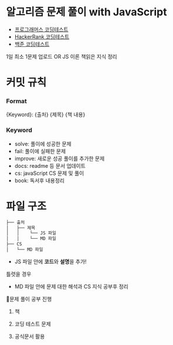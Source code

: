 # 알고리즘 문제 풀이 with JavaScript

- [프로그래머스 코딩테스트](https://school.programmers.co.kr/learn/challenges?order=recent)
- [HackerRank 코딩테스트](https://www.hackerrank.com/dashboard)
- [백준 코딩테스트](https://www.acmicpc.net/workbook/top)

1일 최소 1문제 업로드 OR JS 이론 책읽은 지식 정리

# 커밋 규칙

### Format

{Keyword}: {출처} {제목} {책 내용}

### Keyword

- solve: 풀이에 성공한 문제
- fail: 풀이에 실패한 문제
- improve: 새로운 성공 풀이를 추가한 문제
- docs: readme 등 문서 업데이트
- cs: javaScript CS 문제 및 풀이
- book: 독서후 내용정리

# 파일 구조

```bash
├── 출처
│   ├── 제목
│   │    └── JS 파일
│   │    └── MD 파일
├── CS
│   └── MD 파일

```

- JS 파일 안에 **코드**와 **설명**을 추가!

틀렷을 경우

- MD 파일 안에 문제 대한 해석과 CS 지식 공부후 정리

📢문제 풀이 공부 진행

1. 책

2. 코딩 테스트 문제

3. 공식문서 활용
